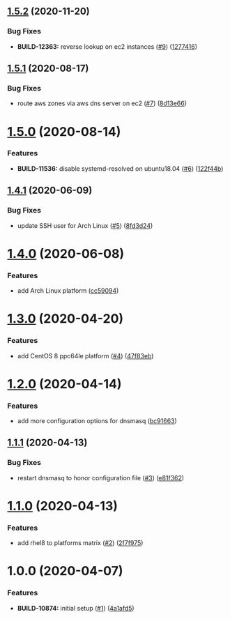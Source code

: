 ## [1.5.2](https://github.com/mongodb-ansible-roles/ansible-role-dnsmasq/compare/v1.5.1...v1.5.2) (2020-11-20)


### Bug Fixes

* **BUILD-12363:** reverse lookup on ec2 instances ([#9](https://github.com/mongodb-ansible-roles/ansible-role-dnsmasq/issues/9)) ([1277416](https://github.com/mongodb-ansible-roles/ansible-role-dnsmasq/commit/1277416864bcff6609b78c741423c91ad6c0c248))

## [1.5.1](https://github.com/mongodb-ansible-roles/ansible-role-dnsmasq/compare/v1.5.0...v1.5.1) (2020-08-17)


### Bug Fixes

* route aws zones via aws dns server on ec2 ([#7](https://github.com/mongodb-ansible-roles/ansible-role-dnsmasq/issues/7)) ([8d13e66](https://github.com/mongodb-ansible-roles/ansible-role-dnsmasq/commit/8d13e66cf70e1b37bbd1b93d5b24626f428555fe))

# [1.5.0](https://github.com/mongodb-ansible-roles/ansible-role-dnsmasq/compare/v1.4.1...v1.5.0) (2020-08-14)


### Features

* **BUILD-11536:** disable systemd-resolved on ubuntu18.04 ([#6](https://github.com/mongodb-ansible-roles/ansible-role-dnsmasq/issues/6)) ([122f44b](https://github.com/mongodb-ansible-roles/ansible-role-dnsmasq/commit/122f44be3b82b57cc5ce3727fae923c605ab3467))

## [1.4.1](https://github.com/mongodb-ansible-roles/ansible-role-dnsmasq/compare/v1.4.0...v1.4.1) (2020-06-09)


### Bug Fixes

* update SSH user for Arch Linux ([#5](https://github.com/mongodb-ansible-roles/ansible-role-dnsmasq/issues/5)) ([8fd3d24](https://github.com/mongodb-ansible-roles/ansible-role-dnsmasq/commit/8fd3d242401dd4e11acf528ffe96939ca4a12f13))

# [1.4.0](https://github.com/mongodb-ansible-roles/ansible-role-dnsmasq/compare/v1.3.0...v1.4.0) (2020-06-08)


### Features

* add Arch Linux platform ([cc59094](https://github.com/mongodb-ansible-roles/ansible-role-dnsmasq/commit/cc59094dfe23cb3e9d5d6f91153058f6dd341c0e))

# [1.3.0](https://github.com/mongodb-ansible-roles/ansible-role-dnsmasq/compare/v1.2.0...v1.3.0) (2020-04-20)


### Features

* add CentOS 8 ppc64le platform ([#4](https://github.com/mongodb-ansible-roles/ansible-role-dnsmasq/issues/4)) ([47f83eb](https://github.com/mongodb-ansible-roles/ansible-role-dnsmasq/commit/47f83eb213818025ed42270018370119e2a1117a))

# [1.2.0](https://github.com/mongodb-ansible-roles/ansible-role-dnsmasq/compare/v1.1.1...v1.2.0) (2020-04-14)


### Features

* add more configuration options for dnsmasq ([bc91663](https://github.com/mongodb-ansible-roles/ansible-role-dnsmasq/commit/bc916634d190620ef366183c01c04a8666d3f164))

## [1.1.1](https://github.com/mongodb-ansible-roles/ansible-role-dnsmasq/compare/v1.1.0...v1.1.1) (2020-04-13)


### Bug Fixes

* restart dnsmasq to honor configuration file ([#3](https://github.com/mongodb-ansible-roles/ansible-role-dnsmasq/issues/3)) ([e81f362](https://github.com/mongodb-ansible-roles/ansible-role-dnsmasq/commit/e81f362c257d5ad8e492ad1546ee7cf19747eaed))

# [1.1.0](https://github.com/mongodb-ansible-roles/ansible-role-dnsmasq/compare/v1.0.0...v1.1.0) (2020-04-13)


### Features

* add rhel8 to platforms matrix ([#2](https://github.com/mongodb-ansible-roles/ansible-role-dnsmasq/issues/2)) ([2f7f975](https://github.com/mongodb-ansible-roles/ansible-role-dnsmasq/commit/2f7f975d26177e8128dcd210d48ce2d9f0421789))

# 1.0.0 (2020-04-07)


### Features

* **BUILD-10874:** initial setup ([#1](https://github.com/mongodb-ansible-roles/ansible-role-dnsmasq/issues/1)) ([4a1afd5](https://github.com/mongodb-ansible-roles/ansible-role-dnsmasq/commit/4a1afd5bb9dadba3e69d243f81e80b2183b30a47))

